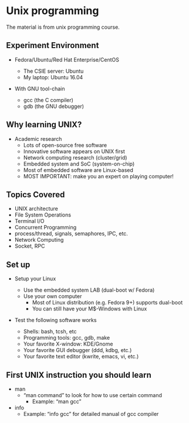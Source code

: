 # Unix programming

The material is from unix programming course.

## Experiment Environment

- Fedora/Ubuntu/Red Hat Enterprise/CentOS
	- The CSIE server: Ubuntu
	- My laptop: Ubuntu 16.04
	
- With GNU tool-chain
	- gcc (the C compiler)
	- gdb (the GNU debugger)


## Why learning UNIX?

- Academic research
	- Lots of open-source free software
	- Innovative software appears on UNIX first
	- Network computing research (cluster/grid)
	- Embedded system and SoC (system-on-chip)
	- Most of embedded software are Linux-based
	- MOST IMPORTANT: make you an expert on playing computer!



## Topics Covered

- UNIX architecture
- File System Operations
- Terminal I/O
- Concurrent Programming
- process/thread, signals, semaphores, IPC, etc.
- Network Computing
- Socket, RPC

## Set up

- Setup your Linux
	- Use the embedded system LAB (dual-boot w/ Fedora)
	- Use your own computer
		- Most of Linux distribution (e.g. Fedora 9+) supports dual-boot
		- You can still have your M$-Windows with Linux

- Test the following software works
	- Shells: bash, tcsh, etc
	- Programming tools: gcc, gdb, make
	- Your favorite X-window: KDE/Gnome
	- Your favorite GUI debugger (ddd, kdbg, etc.)
	- Your favorite text editor (kwrite, emacs, vi, etc.)

## First UNIX instruction you should learn

- man
	- “man command” to look for how to use certain command
		- Example: “man gcc”
- info
	- Example: “info gcc” for detailed manual of gcc compiler
